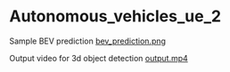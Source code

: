 # Autonomous_vehicles_ue_2

Sample BEV prediction [bev_prediction.png](results%2Fbev_prediction.png)

Output video for 3d object detection [output.mp4](output.mp4)